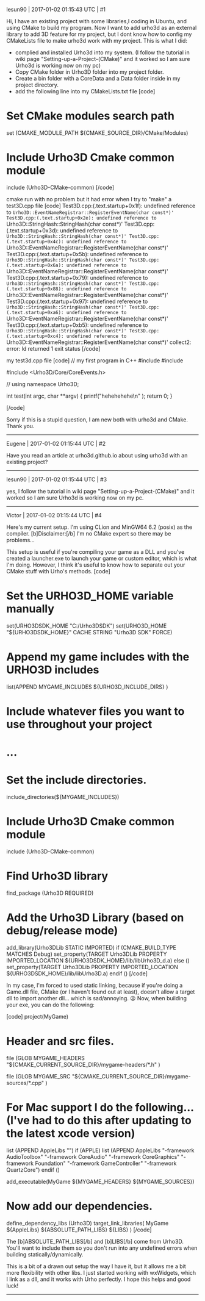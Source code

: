 lesun90 | 2017-01-02 01:15:43 UTC | #1

Hi,
I have an existing project with some libraries,I coding in Ubuntu, and using CMake to build my program. Now I want to add urho3d as an external library to add 3D feature for my project, but I dont know how to config my CMakeLists file to make urho3d work with my project. 
This is what I did:
- complied and installed  Urho3d into my system. (I follow the tutorial  in wiki page "Setting-up-a-Project-(CMake)" and it worked so I am sure Urho3d is working now on my pc)
- Copy CMake folder in Urho3D folder into my project folder.
- Create a bin folder with a CoreData and a Data folder inside in my project directory.
- add the following line into my CMakeLists.txt file
[code]
# Set CMake modules search path
set (CMAKE_MODULE_PATH ${CMAKE_SOURCE_DIR}/CMake/Modules)
# Include Urho3D Cmake common module
include (Urho3D-CMake-common)
[/code]

cmake run with no problem but it had error when I try to "make" a test3D.cpp file
[code]
Test3D.cpp:(.text.startup+0x1f): undefined reference to `Urho3D::EventNameRegistrar::RegisterEventName(char const*)'
Test3D.cpp:(.text.startup+0x2e): undefined reference to `Urho3D::StringHash::StringHash(char const*)'
Test3D.cpp:(.text.startup+0x3d): undefined reference to `Urho3D::StringHash::StringHash(char const*)'
Test3D.cpp:(.text.startup+0x4c): undefined reference to `Urho3D::EventNameRegistrar::RegisterEventName(char const*)'
Test3D.cpp:(.text.startup+0x5b): undefined reference to `Urho3D::StringHash::StringHash(char const*)'
Test3D.cpp:(.text.startup+0x6a): undefined reference to `Urho3D::EventNameRegistrar::RegisterEventName(char const*)'
Test3D.cpp:(.text.startup+0x79): undefined reference to `Urho3D::StringHash::StringHash(char const*)'
Test3D.cpp:(.text.startup+0x88): undefined reference to `Urho3D::EventNameRegistrar::RegisterEventName(char const*)'
Test3D.cpp:(.text.startup+0x97): undefined reference to `Urho3D::StringHash::StringHash(char const*)'
Test3D.cpp:(.text.startup+0xa6): undefined reference to `Urho3D::EventNameRegistrar::RegisterEventName(char const*)'
Test3D.cpp:(.text.startup+0xb5): undefined reference to `Urho3D::StringHash::StringHash(char const*)'
Test3D.cpp:(.text.startup+0xc4): undefined reference to `Urho3D::EventNameRegistrar::RegisterEventName(char const*)'
collect2: error: ld returned 1 exit status
[/code]

my test3d.cpp file
[code]
// my first program in C++
#include <string>
#include <sstream>

#include <Urho3D/Core/CoreEvents.h>

// using namespace Urho3D;

int test(int argc, char **argv)
{
  printf("hehehehehe\n" );
  return 0;
}

[/code]

Sorry if this is a stupid question, I am new both with urho3d and CMake.
Thank you.

-------------------------

Eugene | 2017-01-02 01:15:44 UTC | #2

Have you read an article at urho3d.github.io about using urho3d with an existing project?

-------------------------

lesun90 | 2017-01-02 01:15:44 UTC | #3

yes, I follow the tutorial in wiki page "Setting-up-a-Project-(CMake)" and it worked so I am sure Urho3d is working now on my pc.

-------------------------

Victor | 2017-01-02 01:15:44 UTC | #4

Here's my current setup. I'm using CLion and MinGW64 6.2 (posix) as the compiler. [b]Disclaimer:[/b] I'm no CMake expert so there may be problems...

This setup is useful if you're compiling your game as a DLL and you've created a launcher.exe to launch your game or custom editor, which is what I'm doing. However, I think it's useful to know how to separate out your CMake stuff with Urho's methods.
[code]
# Set the URHO3D_HOME variable manually
set(URHO3DSDK_HOME "C:/Urho3DSDK")
set(URHO3D_HOME "${URHO3DSDK_HOME}" CACHE STRING "Urho3D SDK" FORCE)

# Append my game includes with the URHO3D includes
list(APPEND MYGAME_INCLUDES
        ${URHO3D_INCLUDE_DIRS}
)

# Include whatever files you want to use throughout your project
# ...

# Set the include directories.
include_directories(${MYGAME_INCLUDES})

# Include Urho3D Cmake common module
include (Urho3D-CMake-common)

# Find Urho3D library
find_package (Urho3D REQUIRED)

# Add the Urho3D Library (based on debug/release mode)
add_library(Urho3DLib STATIC IMPORTED)
if (CMAKE_BUILD_TYPE MATCHES Debug)
    set_property(TARGET Urho3DLib PROPERTY IMPORTED_LOCATION ${URHO3DSDK_HOME}/lib/libUrho3D_d.a)
else ()
    set_property(TARGET Urho3DLib PROPERTY IMPORTED_LOCATION ${URHO3DSDK_HOME}/lib/libUrho3D.a)
endif ()
[/code]

In my case, I'm forced to used static linking, because if you're doing a Game.dll file, CMake (or I haven't found out at least), doesn't allow a target dll to import another dll... which is sad/annoying. :frowning:
Now, when building your exe, you can do the following:

[code]
project(MyGame)

# Header and src files.
file (GLOB MYGAME_HEADERS
        "${CMAKE_CURRENT_SOURCE_DIR}/mygame-headers/*.h"
)

file (GLOB MYGAME_SRC
        "${CMAKE_CURRENT_SOURCE_DIR}/mygame-sources/*.cpp"
)

# For Mac support I do the following... (I've had to do this after updating to the latest xcode version)
list (APPEND AppleLibs "")
if (APPLE)
    list (APPEND AppleLibs "-framework AudioToolbox" "-framework CoreAudio" "-framework CoreGraphics" "-framework Foundation" "-framework GameController" "-framework QuartzCore")
endif ()

add_executable(MyGame ${MYGAME_HEADERS} ${MYGAME_SOURCES})

# Now add our dependencies.
define_dependency_libs (Urho3D)
target_link_libraries(
        MyGame
        ${AppleLibs}
        ${ABSOLUTE_PATH_LIBS}
        ${LIBS}
)
[/code]

The [b]ABSOLUTE_PATH_LIBS[/b] and [b]LIBS[/b] come from Urho3D. You'll want to include them so you don't run into any undefined errors when building statically/dynamically.

This is a bit of a drawn out setup the way I have it, but it allows me a bit more flexibility with other libs. I just started working with wxWidgets, which I link as a dll, and it works with Urho perfectly. I hope this helps and good luck!

-------------------------

